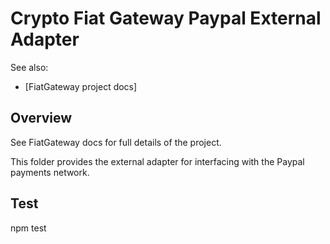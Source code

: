 # Crypto Fiat Gateway Paypal External Adapter

See also:

- [FiatGateway project docs]

## Overview

See FiatGateway docs for full details of the project.

This folder provides the external adapter for interfacing with the Paypal payments network.

## Test

npm test
